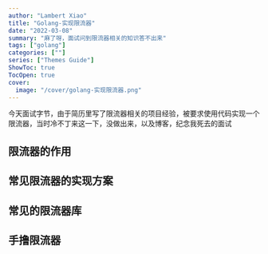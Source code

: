 ```yaml
---
author: "Lambert Xiao"
title: "Golang-实现限流器"
date: "2022-03-08"
summary: "麻了呀，面试问到限流器相关的知识答不出来"
tags: ["golang"]
categories: [""]
series: ["Themes Guide"]
ShowToc: true
TocOpen: true
cover:
  image: "/cover/golang-实现限流器.png"
---
```


今天面试字节，由于简历里写了限流器相关的项目经验，被要求使用代码实现一个限流器，当时冷不丁来这一下，没做出来，以及博客，纪念我死去的面试


## 限流器的作用

## 常见限流器的实现方案

## 常见的限流器库

## 手撸限流器
